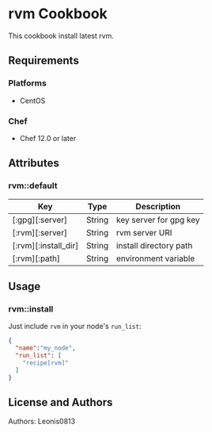 # rvm Cookbook

This cookbook install latest rvm.

## Requirements

### Platforms

- CentOS

### Chef

- Chef 12.0 or later

## Attributes

### rvm::default

|Key                 |Type  |Description           |
|--------------------|------|----------------------|
|[:gpg][:server]     |String|key server for gpg key|
|[:rvm][:server]     |String|rvm server URI        |
|[:rvm][:install_dir]|String|install directory path|
|[:rvm][:path]       |String|environment variable  |

## Usage

### rvm::install

Just include `rvm` in your node's `run_list`:

```json
{
  "name":"my_node",
  "run_list": [
    "recipe[rvm]"
  ]
}
```

## License and Authors

Authors: Leonis0813
